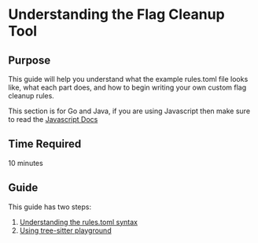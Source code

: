 # Understanding the Flag Cleanup Tool

## Purpose
This guide will help you understand what the example rules.toml file looks like, what each part does, and how to begin writing your own custom flag cleanup rules.

This section is for Go and Java, if you are using Javascript then make sure to read the [Javascript Docs](./1.1_understanding_js_rules.md)

## Time Required
10 minutes

## Guide
This guide has two steps:
1. [Understanding the rules.toml syntax](./rules_toml_syntax.md)
2. [Using tree-sitter playground](./tree_sitter_playground_guide.md)